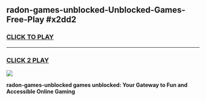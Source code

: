 
## radon-games-unblocked-Unblocked-Games-Free-Play #x2dd2
<h3>
<a href="https://us.freeplayer.one?title=radon-games-unblocked&ref=9M">CLICK TO PLAY</a></h3>
<hr>

<h3>
<a href="https://us.freeplayer.one?title=radon-games-unblocked&ref=9M">CLICK 2 PLAY</a>
  
</h3>

<a href="https://us.freeplayer.one?title=radon-games-unblocked&ref=9M"><img src="https://clearcache.store/games.png"></a>


**radon-games-unblocked games unblocked: Your Gateway to Fun and Accessible Online Gaming**
